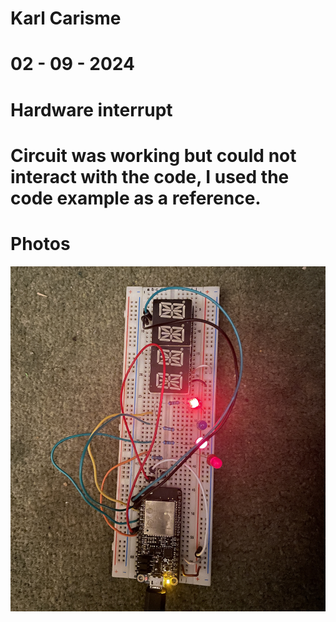 # Karl Carisme 
# 02 - 09 - 2024
# Hardware interrupt



# Circuit was working but could not interact with the code, I used the code example as a reference.





# Photos

![scren](rtos.jpg)
